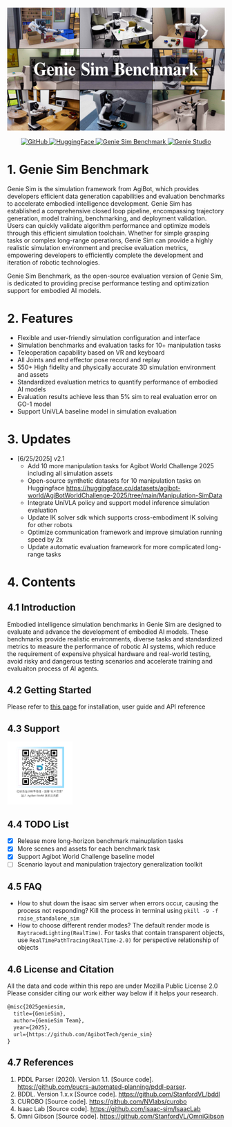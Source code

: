 ![image.png](https://raw.githubusercontent.com/AgibotTech/genie_sim/main/./docs/image.jpg)
<div align="center">
  <a href="https://github.com/AgibotTech/genie_sim">
    <img src="https://img.shields.io/badge/GitHub-grey?logo=GitHub" alt="GitHub">
  </a>
  <a href="https://huggingface.co/datasets/agibot-world/GenieSimAssets">
    <img src="https://img.shields.io/badge/HuggingFace-yellow?logo=HuggingFace" alt="HuggingFace">
  </a>
  <a href="https://agibot-world.com/sim-evaluation">
    <img src="https://img.shields.io/badge/Genie%20Sim%20Benchmark-blue?style=plastic" alt="Genie Sim Benchmark">
  </a>
  <a href="https://genie.agibot.com/en/geniestudio">
    <img src="https://img.shields.io/badge/Genie_Studio-green?style=flat" alt="Genie Studio">
  </a>
</div>

# 1. Genie Sim Benchmark
Genie Sim is the simulation framework from AgiBot, which provides developers efficient data generation capabilities and evaluation benchmarks to accelerate embodied intelligence development. Genie Sim has established a comprehensive closed loop pipeline, encompassing trajectory generation, model training, benchmarking, and deployment validation. Users can quickly validate algorithm performance and optimize models through this efficient simulation toolchain. Whether for simple grasping tasks or complex long-range operations, Genie Sim can provide a highly realistic simulation environment and precise evaluation metrics, empowering developers to efficiently complete the development and iteration of robotic technologies.

Genie Sim Benchmark, as the open-source evaluation version of Genie Sim, is dedicated to providing precise performance testing and optimization support for embodied AI models.

# 2. Features
- Flexible and user-friendly simulation configuration and interface
- Simulation benchmarks and evaluation tasks for 10+ manipulation tasks
- Teleoperation capability based on VR and keyboard
- All Joints and end effector pose record and replay
- 550+ High fidelity and physically accurate 3D simulation environment and assets
- Standardized evaluation metrics to quantify performance of embodied AI models
- Evaluation results achieve less than 5% sim to real evaluation error on GO-1 model
- Support UniVLA baseline model in simulation evaluation

# 3. Updates
- [6/25/2025] v2.1
  - Add 10 more manipulation tasks for Agibot World Challenge 2025 including all simulation assets
  - Open-source synthetic datasets for 10 manipulation tasks on Huggingface
  https://huggingface.co/datasets/agibot-world/AgiBotWorldChallenge-2025/tree/main/Manipulation-SimData
  - Integrate UniVLA policy and support model inference simulation evaluation
  - Update IK solver sdk which supports cross-embodiment IK solving for other robots
  - Optimize communication framework and improve simulation running speed by 2x
  - Update automatic evaluation framework for more complicated long-range tasks

# 4. Contents

## 4.1 Introduction
Embodied intelligence simulation benchmarks in Genie Sim are designed to evaluate and advance the development of embodied AI models. These benchmarks provide realistic environments, diverse tasks and standardized metrics to measure the performance of robotic AI systems, which reduce the requirement of expensive physical hardware and real-world testing, avoid risky and dangerous testing scenarios and accelerate training and evaluaiton process of AI agents.

## 4.2 Getting Started
Please refer to [this page](https://agibot-world.com/sim-evaluation/docs/#/v2) for installation, user guide and API reference

## 4.3 Support
<img src="https://raw.githubusercontent.com/AgibotTech/genie_sim/main/./docs/wechat.JPEG" width="30%"/>

## 4.4 TODO List
- [x] Release more long-horizon benchmark mainuplation tasks
- [x] More scenes and assets for each benchmark task
- [x] Support Agibot World Challenge baseline model
- [ ] Scenario layout and manipulation trajectory generalization toolkit

## 4.5 FAQ
- How to shut down the isaac sim server when errors occur, causing the process not responding?
  Kill the process in terminal using `pkill -9 -f raise_standalone_sim`
- How to choose different render modes?
  The default render mode is `RaytracedLighting(RealTime)`. For tasks that contain transparent objects, use `RealTimePathTracing(RealTime-2.0)` for perspective relationship of objects

## 4.6 License and Citation
All the data and code within this repo are under Mozilla Public License 2.0
Please consider citing our work either way below if it helps your research.
```
@misc{2025geniesim,
  title={GenieSim},
  author={GenieSim Team},
  year={2025},
  url={https://github.com/AgibotTech/genie_sim}
}
```

## 4.7 References
1. PDDL Parser (2020). Version 1.1. [Source code]. https://github.com/pucrs-automated-planning/pddl-parser.
2. BDDL. Version 1.x.x [Source code]. https://github.com/StanfordVL/bddl
3. CUROBO [Source code]. https://github.com/NVlabs/curobo
4. Isaac Lab [Source code]. https://github.com/isaac-sim/IsaacLab
5. Omni Gibson [Source code]. https://github.com/StanfordVL/OmniGibson
